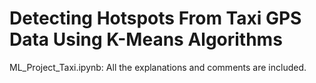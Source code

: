 # Detecting Hotspots From Taxi GPS Data Using K-Means Algorithms
ML_Project_Taxi.ipynb: All the explanations and comments are included.
